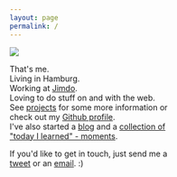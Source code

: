 ```yaml
---
layout: page
permalink: /
---
```

<style>
* {
  box-sizing: border-box;
}

</style>

<div style="display:flex; flex-wrap: wrap;">
  <div style="width: 30%; min-width: 150px;padding-right: 15px;">
  <img src="https://image.jimcdn.com/app/cms/image/transf/dimension=353x10000:format=jpg/path/se42d1516dcb4082b/image/i82099e71ca6855b7/version/1472761417/image.jpg" />
  </div>
  <div style="width: 70%;">
  <p>That's me. <br />
Living in Hamburg. <br />
Working at <a href="http://jimdo.com">Jimdo</a>. <br />
Loving to do stuff on and with the web. See <a href="/projects/">projects</a> for some more information or check out my <a href="https://github.com/robin-drexler/" title="https://github.com/robin-drexler/">Github profile</a>. <br />
I've also started a <a href="/blog/" title="Blog">blog</a> and a <a href="http://robin-drexler.github.io/til/" title="http://robin-drexler.github.io/til/">collection of "today I learned" - moments</a>.  </p>

<p>If you'd like to get in touch, just send me a <a href="https://twitter.com/RobinDrexler" title="https://twitter.com/RobinDrexler">tweet</a> or an <a href="mailto:drexler.robin+frompage@gmail.com" title="drexler.robin+frompage@gmail.com">email</a>. :)</p>
  </div>
</div>
